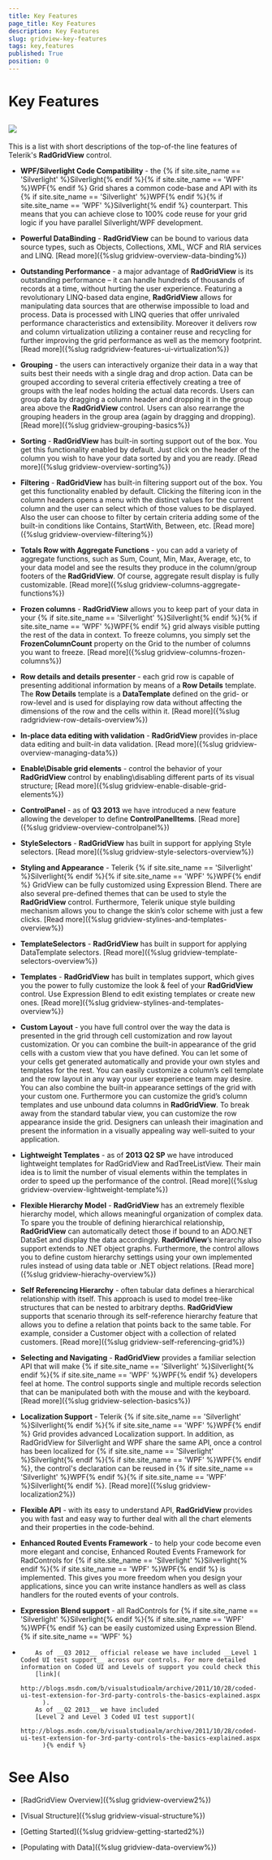 ```yaml
---
title: Key Features
page_title: Key Features
description: Key Features
slug: gridview-key-features
tags: key,features
published: True
position: 0
---
```


# Key Features



## ![](images/RadGridView_KeyFeatures_1.png)

This is a list with short descriptions of the top-of-the line features of Telerik's __RadGridView__ control.

* __WPF/Silverlight Code Compatibility__ - the {% if site.site_name == 'Silverlight' %}Silverlight{% endif %}{% if site.site_name == 'WPF' %}WPF{% endif %} Grid shares a common code-base and API with its {% if site.site_name == 'Silverlight' %}WPF{% endif %}{% if site.site_name == 'WPF' %}Silverlight{% endif %} counterpart. This means that you can achieve close to 100% code reuse for your grid logic if you have parallel Silverlight/WPF development.
			

* __Powerful DataBinding__ - __RadGridView__ can be bound to various data source types, such as Objects, Collections, XML, WCF and RIA services and LINQ. [Read more]({%slug gridview-overview-data-binding%})

* __Outstanding Performance__ - a major advantage of __RadGridView__ is its outstanding performance – it can handle hundreds of thousands of records at a time, without hurting the user experience.
Featuring a revolutionary LINQ-based data engine, __RadGridView__ allows for manipulating data sources that are otherwise impossible to load and process. Data is processed with LINQ queries that offer unrivaled performance characteristics and extensibility. Moreover it delivers row and column virtualization utilizing a container reuse and recycling for further improving the grid performance as well as the memory footprint. [Read more]({%slug radgridview-features-ui-virtualization%})

* __Grouping__ - the users can interactively organize their data in a way that suits best their needs with a single drag and drop action. Data can be grouped according to several criteria effectively creating a tree of groups with the leaf nodes holding the actual data records. Users can group data by dragging a column header and dropping it in the group area above the __RadGridView__ control. Users can also rearrange the grouping headers in the group area (again by dragging and dropping). [Read more]({%slug gridview-grouping-basics%})

* __Sorting__ - __RadGridView__ has built-in sorting support out of the box. You get this functionality enabled by default. Just click on the header of the column you wish to have your data sorted by and you are ready. [Read more]({%slug gridview-overview-sorting%})

* __Filtering__ - __RadGridView__ has built-in filtering support out of the box. You get this functionality enabled by default. Clicking the filtering icon in the column headers opens a menu with the distinct values for the current column and the user can select which of those values to be displayed. Also the user can choose to filter by certain criteria adding some of the built-in conditions like Contains, StartWith, Between, etc. [Read more]({%slug gridview-overview-filtering%})

* __Totals Row with Aggregate Functions__ - you can add a variety of aggregate functions, such as Sum, Count, Min, Max, Average, etc, to your data model and see the results they produce in the column/group footers of the __RadGridView__. Of course, aggregate result display is fully customizable. [Read more]({%slug gridview-columns-aggregate-functions%})

* __Frozen columns__ - __RadGridView__ allows you to keep part of your data in your {% if site.site_name == 'Silverlight' %}Silverlight{% endif %}{% if site.site_name == 'WPF' %}WPF{% endif %} grid always visible putting the rest of the data in context. To freeze columns, you simply set the __FrozenColumnCount__ property on the Grid to the number of columns you want to freeze. [Read more]({%slug gridview-columns-frozen-columns%})

* __Row details and details presenter__ - each grid row is capable of presenting additional information by means of a __Row Details__ template. The __Row Details__ template is a __DataTemplate__ defined on the grid- or row-level and is used for displaying row data without affecting the dimensions of the row and the cells within it. [Read more]({%slug radgridview-row-details-overview%})

* __In-place data editing with validation__ - __RadGridView__ provides in-place data editing and built-in data validation. [Read more]({%slug gridview-overview-managing-data%})

* __Enable\Disable grid elements__ - control the behavior of your __RadGridView__ control by enabling\disabling different parts of its visual structure; [Read more]({%slug gridview-enable-disable-grid-elements%})

* __ControlPanel__ - as of __Q3 2013__ we have introduced a new feature allowing the developer to define __ControlPanelItems__. [Read more]({%slug gridview-overview-controlpanel%})

* __StyleSelectors__ - __RadGridView__ has built in support for applying Style selectors. [Read more]({%slug gridview-style-selectors-overview%})

* __Styling and Appearance__ - Telerik {% if site.site_name == 'Silverlight' %}Silverlight{% endif %}{% if site.site_name == 'WPF' %}WPF{% endif %} GridView can be fully customized using Expression Blend. There are also several pre-defined themes that can be used to style the __RadGridView__ control. Furthermore, Telerik unique style building mechanism allows you to change the skin’s color scheme with just a few clicks. [Read more]({%slug gridview-stylines-and-templates-overview%})

* __TemplateSelectors__ - __RadGridView__ has built in support for applying DataTemplate selectors. [Read more]({%slug gridview-template-selectors-overview%})

* __Templates__ - __RadGridView__ has built in templates support, which gives you the power to fully customize the look & feel of your __RadGridView__ control. Use Expression Blend to edit existing templates or create new ones. [Read more]({%slug gridview-stylines-and-templates-overview%})

* __Custom Layout__ - you have full control over the way the data is presented in the grid through cell customization and row layout customization.  Or you can combine the built-in appearance of the grid cells with a custom view that you have defined. You can let some of your cells get generated automatically and provide your own styles and templates for the rest.
You can easily customize a column’s cell template and the row layout in any way your user experience team may desire. You can also combine the built-in appearance settings of the grid with your custom one. Furthermore you can customize the grid’s column templates and use unbound data columns in __RadGridView__.
			  To break away from the standard tabular view, you can customize the row appearance inside the grid. Designers can unleash their imagination and present the information in a visually appealing way well-suited to your application.
			

* __Lightweight Templates__ - as of __2013 Q2 SP__ we have introduced lightweight templates for RadGridView and RadTreeListView. Their main idea is to limit the number of visual elements within the templates in order to speed up the performance of the control.
			  [Read more]({%slug gridview-overview-lightweight-template%})

* __Flexible Hierarchy Model__ - __RadGridView__ has an extremely flexible hierarchy model, which allows meaningful organization of complex data. To spare you the trouble of defining hierarchical relationship, __RadGridView__ can automatically detect those if bound to an ADO.NET DataSet and display the data accordingly. __RadGridView__’s hierarchy also support extends to .NET object graphs. Furthermore, the control allows you to define custom hierarchy settings using your own implemented rules instead of using data table or .NET object relations. [Read more]({%slug gridview-hierachy-overview%})

* __Self Referencing Hierarchy__ - often tabular data defines a hierarchical relationship with itself. This approach is used to model tree-like structures that can be nested to arbitrary depths. __RadGridView__ supports that scenario through its self-reference hierarchy feature that allows you to define a relation that points back to the same table. For example, consider a Customer object with a collection of related customers. [Read more]({%slug gridview-self-referencing-grid%})

* __Selecting and Navigating__ - __RadGridView__ provides a familiar selection API that will make {% if site.site_name == 'Silverlight' %}Silverlight{% endif %}{% if site.site_name == 'WPF' %}WPF{% endif %} developers feel at home. The control supports single and multiple records selection that can be manipulated both with the mouse and with the keyboard. [Read more]({%slug gridview-selection-basics%})

* __Localization Support__ - Telerik {% if site.site_name == 'Silverlight' %}Silverlight{% endif %}{% if site.site_name == 'WPF' %}WPF{% endif %} Grid provides advanced Localization support.  In addition, as RadGridView for Silverlight and WPF share the same API, once a control has been localized for {% if site.site_name == 'Silverlight' %}Silverlight{% endif %}{% if site.site_name == 'WPF' %}WPF{% endif %}, the control's declaration can be reused in {% if site.site_name == 'Silverlight' %}WPF{% endif %}{% if site.site_name == 'WPF' %}Silverlight{% endif %}. [Read more]({%slug gridview-localization2%})

* __Flexible API__ - with its easy to understand API, __RadGridView__ provides you with fast and easy way to further deal with all the chart elements and their properties in the code-behind.
			

* __Enhanced Routed Events Framework__ - to help your code become even more elegant and concise, Enhanced Routed Events Framework for RadControls for {% if site.site_name == 'Silverlight' %}Silverlight{% endif %}{% if site.site_name == 'WPF' %}WPF{% endif %} is implemented. This gives you more freedom when you design your applications, since you can write instance handlers as well as class handlers for the routed events of your controls.
			

* __Expression Blend support__ -  all RadControls for {% if site.site_name == 'Silverlight' %}Silverlight{% endif %}{% if site.site_name == 'WPF' %}WPF{% endif %} can be easily customized using Expression Blend.
			{% if site.site_name == 'WPF' %}

* 
          As of __Q3 2012__ official release we have included __Level 1 Coded UI test support__ across our controls. For more detailed information on Coded UI and Levels of support you could check this
          [link](
              http://blogs.msdn.com/b/visualstudioalm/archive/2011/10/28/coded-ui-test-extension-for-3rd-party-controls-the-basics-explained.aspx
            ).
          As of __Q2 2013__ we have included
          [Level 2 and Level 3 Coded UI test support](
              http://blogs.msdn.com/b/visualstudioalm/archive/2011/10/28/coded-ui-test-extension-for-3rd-party-controls-the-basics-explained.aspx
            ){% endif %}

# See Also

 * [RadGridView Overview]({%slug gridview-overview2%})

 * [Visual Structure]({%slug gridview-visual-structure%})

 * [Getting Started]({%slug gridview-getting-started2%})

 * [Populating with Data]({%slug gridview-data-overview%})
